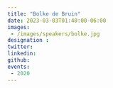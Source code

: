 ```yaml
---
title: "Bolke de Bruin"
date: 2023-03-03T01:40:00-06:00
images: 
 - /images/speakers/bolke.jpg
designation : 
twitter: 
linkedin: 
github: 
events:
 - 2020
---
```



